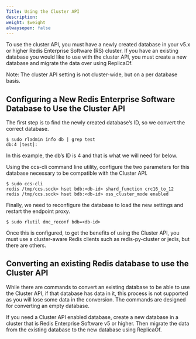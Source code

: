 ```yaml
---
Title: Using the Cluster API
description: 
weight: $weight
alwaysopen: false
---
```

To use the cluster API, you must have a newly created database in your v5.x or higher Redis Enterprise Software (RS) cluster. If you have an existing database you would like to use with the cluster API, you must create a new database and migrate the data over using ReplicaOf.

Note: The cluster API setting is not cluster-wide, but on a per database basis.

## Configuring a New Redis Enterprise Software Database to Use the Cluster API

The first step is to find the newly created database’s ID, so we convert the correct database.

    $ sudo rladmin info db | grep test
    db:4 [test]:

In this example, the db’s ID is 4 and that is what we will need for <db-id> below.

Using the ccs-cli command line utility, configure the two parameters for this database necessary to be compatible with the Cluster API.

    $ sudo ccs-cli
    redis /tmp/ccs.sock> hset bdb:<db-id> shard_function crc16_to_12
    redis /tmp/ccs.sock> hset bdb:<db-id> oss_cluster_mode enabled

Finally, we need to reconfigure the database to load the new settings and restart the endpoint proxy.

    $ sudo rlutil dmc_reconf bdb=<db-id>

Once this is configured, to get the benefits of using the Cluster API, you must use a cluster-aware Redis clients such as redis-py-cluster or jedis, but there are others.

## Converting an existing Redis database to use the Cluster API

While there are commands to convert an existing database to be able to use the Cluster API, if that database has data in it, this process is not supported as you will lose some data in the conversion. The commands are designed for converting an empty database.

If you need a Cluster API enabled database, create a new database in a cluster that is Redis Enterprise Software v5 or higher. Then migrate the data from the existing database to the new database using ReplicaOf.